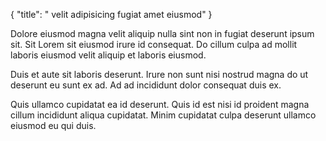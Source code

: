 {
  "title": " velit adipisicing fugiat amet eiusmod"
}

Dolore eiusmod magna velit aliquip nulla sint non in fugiat deserunt ipsum sit. Sit Lorem sit eiusmod irure id consequat. Do cillum culpa ad mollit laboris eiusmod velit aliquip et laboris eiusmod.

Duis et aute sit laboris deserunt. Irure non sunt nisi nostrud magna do ut deserunt eu sunt ex ad. Ad ad incididunt dolor consequat duis ex.

Quis ullamco cupidatat ea id deserunt. Quis id est nisi id proident magna cillum incididunt aliqua cupidatat. Minim cupidatat culpa deserunt ullamco eiusmod eu qui duis.